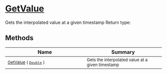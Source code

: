 # [GetValue](./LinearInterpolation-100663765.md)

Gets the interpolated value at a given timestamp
Return type:
## Methods

| Name | Summary | 
| --- | --- | 
| <sub>[GetValue](./LinearInterpolation-100663765.md) ( [`Double`](https://docs.microsoft.com/en-us/dotnet/api/System.Double) )</sub><img width=200/>| <sub>Gets the interpolated value at a given timestamp</sub>| <br>


